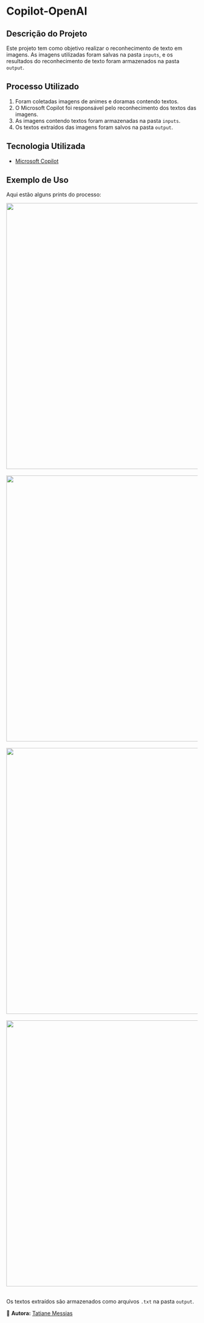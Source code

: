 # Copilot-OpenAI

## Descrição do Projeto

Este projeto tem como objetivo realizar o reconhecimento de texto em imagens. 
As imagens utilizadas foram salvas na pasta `inputs`, e os resultados do reconhecimento de texto foram armazenados na pasta `output`.

## Processo Utilizado
1. Foram coletadas imagens de animes e doramas contendo textos.
2. O Microsoft Copilot foi responsável pelo reconhecimento dos textos das imagens.
3. As imagens contendo textos foram armazenadas na pasta `inputs`.
4. Os textos extraídos das imagens foram salvos na pasta `output`.

## Tecnologia Utilizada
- [Microsoft Copilot](https://copilot.microsoft.com/chats/1vcL4bbAjVBGTqUYpXgNA)

## Exemplo de Uso
Aqui estão alguns prints do processo:

<div align="center">
  <img src="https://github.com/user-attachments/assets/82e19ca3-0dfa-407c-8e8e-859bf901177f" width="700px">
</div>

<br/>
<div align="center">
  <img src="https://github.com/user-attachments/assets/979050db-f5df-45e6-b276-96c3f95b1061" width="700px">
</div>

<br/>
<div align="center">
  <img src="https://github.com/user-attachments/assets/95561919-eebe-427a-b3c3-eb921bc67853" width="700px">
</div>

<br/>
<div align="center">
  <img src="https://github.com/user-attachments/assets/5a58990f-610b-4b35-a78f-3e689d011515" width="700px">
</div>

<br/>

Os textos extraídos são armazenados como arquivos `.txt` na pasta `output`.

📌 **Autora:** [Tatiane Messias](https://www.linkedin.com/in/tatianecmessias/)

